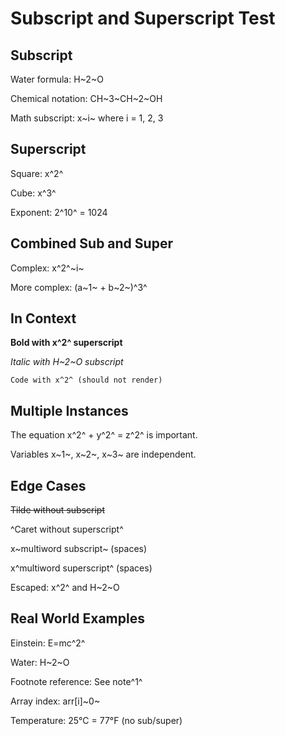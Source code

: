 # Subscript and Superscript Test

## Subscript

Water formula: H~2~O

Chemical notation: CH~3~CH~2~OH

Math subscript: x~i~ where i = 1, 2, 3

## Superscript

Square: x^2^

Cube: x^3^

Exponent: 2^10^ = 1024

## Combined Sub and Super

Complex: x^2^~i~

More complex: (a~1~ + b~2~)^3^

## In Context

**Bold with x^2^ superscript**

*Italic with H~2~O subscript*

`Code with x^2^ (should not render)`

## Multiple Instances

The equation x^2^ + y^2^ = z^2^ is important.

Variables x~1~, x~2~, x~3~ are independent.

## Edge Cases

~~Tilde without subscript~~

^Caret without superscript^

x~multiword subscript~ (spaces)

x^multiword superscript^ (spaces)

Escaped: x\^2\^ and H\~2\~O

## Real World Examples

Einstein: E=mc^2^

Water: H~2~O

Footnote reference: See note^1^

Array index: arr[i]~0~

Temperature: 25°C = 77°F (no sub/super)
